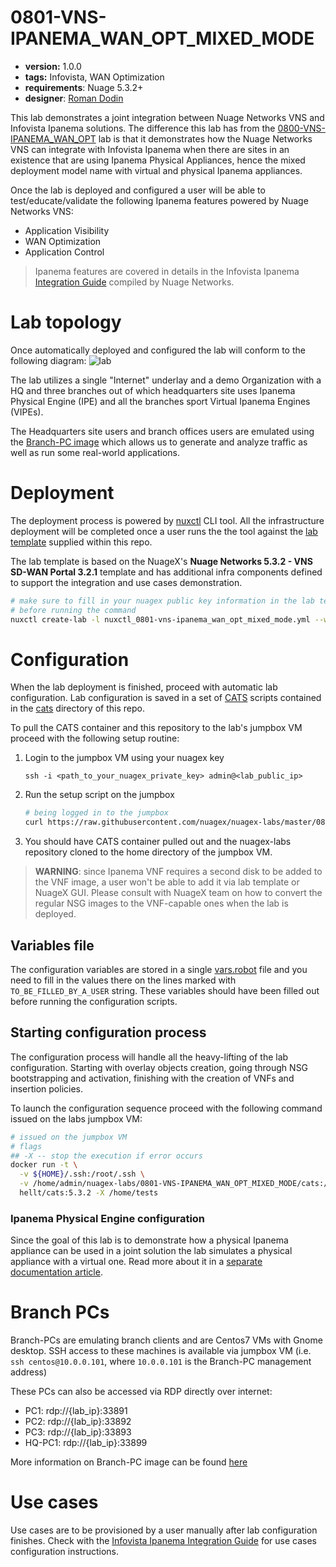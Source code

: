 # 0801-VNS-IPANEMA_WAN_OPT_MIXED_MODE

* **version:** 1.0.0
* **tags:** Infovista, WAN Optimization
* **requirements**: Nuage 5.3.2+
* **designer**: [Roman Dodin](mailto:roman.dodin@nokia.com)

This lab demonstrates a joint integration between Nuage Networks VNS and Infovista Ipanema solutions. The difference this lab has from the [0800-VNS-IPANEMA_WAN_OPT](../0800-VNS-IPANEMA_WAN_OPT) lab is that it demonstrates how the Nuage Networks VNS can integrate with Infovista Ipanema when there are sites in an existence that are using Ipanema Physical Appliances, hence the mixed deployment model name with virtual and physical Ipanema appliances.

Once the lab is deployed and configured a user will be able to test/educate/validate the following Ipanema features powered by Nuage Networks VNS:

* Application Visibility
* WAN Optimization
* Application Control

> Ipanema features are covered in details in the Infovista Ipanema [Integration Guide](http://bit.ly/nuage_ipanema_ig) compiled by Nuage Networks.

# Lab topology
Once automatically deployed and configured the lab will conform to the following diagram:
![lab](https://www.lucidchart.com/publicSegments/view/5b512e4d-9075-4cfc-8ea5-03805917dde1/image.png)

The lab utilizes a single "Internet" underlay and a demo Organization with a HQ and three branches out of which headquarters site uses Ipanema Physical Engine (IPE) and all the branches sport Virtual Ipanema Engines (VIPEs).

The Headquarters site users and branch offices users are emulated using the [Branch-PC image](https://nuagenetworks.zendesk.com/hc/en-us/articles/360010244033) which allows us to generate and analyze traffic as well as run some real-world applications.

# Deployment
The deployment process is powered by [nuxctl](htpps://nuxctl.nuagex.io) CLI tool. All the infrastructure deployment will be completed once a user runs the the tool against the [lab template](nuxctl_0801-vns-ipanema_wan_opt_mixed_mode.yml) supplied within this repo.

The lab template is based on the NuageX's **Nuage Networks 5.3.2 - VNS SD-WAN Portal 3.2.1** template and has additional infra components defined to support the integration and use cases demonstration.

```bash
# make sure to fill in your nuagex public key information in the lab template
# before running the command
nuxctl create-lab -l nuxctl_0801-vns-ipanema_wan_opt_mixed_mode.yml --wait
```

# Configuration
When the lab deployment is finished, proceed with automatic lab configuration. Lab configuration is saved in a set of [CATS](http://cats-docs.nuageteam.net) scripts contained in the [cats](./cats/) directory of this repo.

To pull the CATS container and this repository to the lab's jumpbox VM proceed with the following setup routine:

1. Login to the jumpbox VM using your nuagex key
   ```
   ssh -i <path_to_your_nuagex_private_key> admin@<lab_public_ip>
   ```

2. Run the setup script on the jumpbox
   ```bash
   # being logged in to the jumpbox
   curl https://raw.githubusercontent.com/nuagex/nuagex-labs/master/0801-VNS-IPANEMA_WAN_OPT_MIXED_MODE/setup.sh | bash
   ```
3. You should have CATS container pulled out and the nuagex-labs repository cloned to the home directory of the jumpbox VM.

> **WARNING**: since Ipanema VNF requires a second disk to be added to the VNF image, a user won't be able to add it via lab template or NuageX GUI. Please consult with NuageX team on how to convert the regular NSG images to the VNF-capable ones when the lab is deployed.

## Variables file
The configuration variables are stored in a single [vars.robot](./cats/vars.robot) file and you need to fill in the values there on the lines marked with `TO_BE_FILLED_BY_A_USER` string. These variables should have been filled out before running the configuration scripts.

## Starting configuration process
The configuration process will handle all the heavy-lifting of the lab configuration. Starting with overlay objects creation, going through NSG bootstrapping and activation, finishing with the creation of VNFs and insertion policies.

To launch the configuration sequence proceed with the following command issued on the labs jumpbox VM:

```bash
# issued on the jumpbox VM
# flags
## -X -- stop the execution if error occurs
docker run -t \
  -v ${HOME}/.ssh:/root/.ssh \
  -v /home/admin/nuagex-labs/0801-VNS-IPANEMA_WAN_OPT_MIXED_MODE/cats:/home/tests \
  hellt/cats:5.3.2 -X /home/tests
```

### Ipanema Physical Engine configuration
Since the goal of this lab is to demonstrate how a physical Ipanema appliance can be used in a joint solution the lab simulates a physical appliance with a virtual one. Read more about it in a [separate documentation article](IPE_deployment.md).

# Branch PCs
Branch-PCs are emulating branch clients and are Centos7 VMs with Gnome desktop. SSH access to these machines is available via jumpbox VM (i.e. `ssh centos@10.0.0.101`, where `10.0.0.101` is the Branch-PC management address)

These PCs can also be accessed via RDP directly over internet:

* PC1: rdp://{lab_ip}:33891
* PC2: rdp://{lab_ip}:33892
* PC3: rdp://{lab_ip}:33893
* HQ-PC1: rdp://{lab_ip}:33899

More information on Branch-PC image can be found [here](https://nuagenetworks.zendesk.com/hc/en-us/articles/360010244033)

# Use cases

Use cases are to be provisioned by a user manually after lab configuration finishes. Check with the [Infovista Ipanema Integration Guide](http://bit.ly/nuage_ipanema_ig) for use cases configuration instructions.